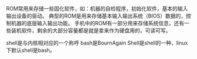 ROM常用来存储一些固化软件，如：机器的自检程序，初始化软件，基本的输入输出设备的驱动。
典型的ROM是用来存储基本输入输出系统（BIOS）数据的，控制机器的底层输入输出功能。
手机中的ROM有一部分用来存储系统信息，还有一些装机软件，剩余的大部分容量都是就是拿来作为硬盘用的，可读可写。


shell是与内核相对应的一个称呼
bash是BournAgain Shell是shell的一种，linux下默认shell是bash。
